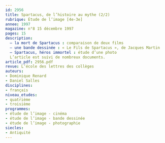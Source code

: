 ```yaml
---
id: 2956
title: Spartacus, de l’histoire au mythe (2/2)
rubrique: Étude de l’image [4e-3e]
annee: 1997
magazine: n°8 15 décembre 1997
pages: 15
description: 
  – la mort de Spartacus : comparaison de deux films
  – une bande dessinée : « Le Fils de Spartacus », de Jacques Martin
  – Spartacus, héros immortel : étude d’une photo
  L’article est suivi de nombreux documents.
article_pdf: 2956.pdf
revue: L’école des lettres des collèges
auteurs:
- Dominique Renard
- Daniel Salles
disciplines:
- français
niveau_etudes:
- quatrième
- troisième
programmes:
- étude de l’image - cinéma
- étude de l’image - bande dessinée
- étude de l’image - photographie
siecles:
- Antiquité
---
```

